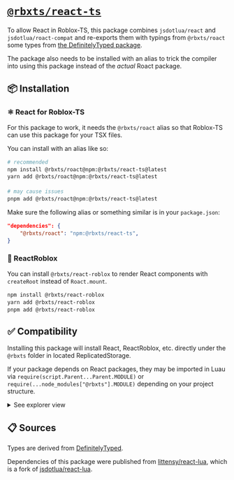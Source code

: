 # [`@rbxts/react-ts`](https://www.npmjs.com/package/@rbxts/react-ts)

To allow React in Roblox-TS, this package combines `jsdotlua/react` and `jsdotlua/roact-compat` and re-exports them with typings from `@rbxts/roact` some types from [the DefinitelyTyped package](https://github.com/DefinitelyTyped/DefinitelyTyped/blob/master/types/react/v17/index.d.ts).

The package also needs to be installed with an alias to trick the compiler into using this package instead of the _actual_ Roact package.

## 📦 Installation

### ⚛️ React for Roblox-TS

For this package to work, it needs the `@rbxts/roact` alias so that Roblox-TS can use this package for your TSX files.

You can install with an alias like so:

```bash
# recommended
npm install @rbxts/roact@npm:@rbxts/react-ts@latest
yarn add @rbxts/roact@npm:@rbxts/react-ts@latest

# may cause issues
pnpm add @rbxts/roact@npm:@rbxts/react-ts@latest
```

Make sure the following alias or something similar is in your `package.json`:

```json
"dependencies": {
    "@rbxts/roact": "npm:@rbxts/react-ts",
}
```

### 📎 ReactRoblox

You can install `@rbxts/react-roblox` to render React components with `createRoot` instead of `Roact.mount`.

```bash
npm install @rbxts/react-roblox
yarn add @rbxts/react-roblox
pnpm add @rbxts/react-roblox
```

## ✅ Compatibility

Installing this package will install React, ReactRoblox, etc. directly under the `@rbxts` folder in located ReplicatedStorage.

If your package depends on React packages, they may be imported in Luau via `require(script.Parent...Parent.MODULE)` or `require(...node_modules["@rbxts"].MODULE)` depending on your project structure.

<details>
    <summary>See explorer view</summary>
    <img src="images/compatibility.png" width="200">
</details>

## 📋 Sources

Types are derived from [DefinitelyTyped](https://github.com/DefinitelyTyped/DefinitelyTyped/blob/master/types/react/v17/index.d.ts).

Dependencies of this package were published from [littensy/react-lua](https://github.com/littensy/react-lua), which is a fork of [jsdotlua/react-lua](https://github.com/jsdotlua/react-lua).
